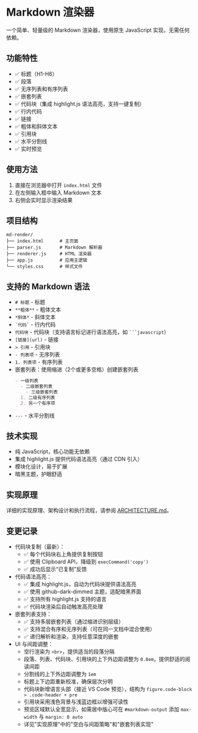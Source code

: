 # Markdown 渲染器

一个简单、轻量级的 Markdown 渲染器，使用原生 JavaScript 实现，无需任何依赖。

## 功能特性

- ✅ 标题（H1-H6）
- ✅ 段落
- ✅ 无序列表和有序列表
- ✅ 嵌套列表
- ✅ 代码块（集成 highlight.js 语法高亮，支持一键复制）
- ✅ 行内代码
- ✅ 链接
- ✅ 粗体和斜体文本
- ✅ 引用块
- ✅ 水平分割线
- ✅ 实时预览

## 使用方法

1. 直接在浏览器中打开 `index.html` 文件
2. 在左侧输入框中输入 Markdown 文本
3. 右侧会实时显示渲染结果

## 项目结构

```
md-render/
├── index.html      # 主页面
├── parser.js       # Markdown 解析器
├── renderer.js     # HTML 渲染器
├── app.js          # 应用主逻辑
└── styles.css      # 样式文件
```

## 支持的 Markdown 语法

- `# 标题` - 标题
- `**粗体**` - 粗体文本
- `*斜体*` - 斜体文本
- `` `代码` `` - 行内代码
- ````代码块```` - 代码块（支持语言标记进行语法高亮，如 ` ```javascript `）
- `[链接](url)` - 链接
- `> 引用` - 引用块
- `- 列表项` - 无序列表
- `1. 列表项` - 有序列表
- 嵌套列表：使用缩进（2个或更多空格）创建嵌套列表
  ```markdown
  - 一级列表
    - 二级嵌套列表
      - 三级嵌套列表
    1. 二级有序列表
    2. 另一个有序项
  ```
- `---` - 水平分割线

## 技术实现

- 纯 JavaScript，核心功能无依赖
- 集成 highlight.js 提供代码语法高亮（通过 CDN 引入）
- 模块化设计，易于扩展
- 暗黑主题，护眼舒适

## 实现原理

详细的实现原理、架构设计和执行流程，请参阅 [ARCHITECTURE.md](./ARCHITECTURE.md)。


## 变更记录

- 代码块复制（最新）：
  - ✅ 每个代码块右上角提供复制按钮
  - ✅ 使用 Clipboard API，降级到 `execCommand('copy')`
  - ✅ 成功后显示“已复制”反馈
- 代码语法高亮：
  - ✅ 集成 highlight.js，自动为代码块提供语法高亮
  - ✅ 使用 github-dark-dimmed 主题，适配暗黑界面
  - ✅ 支持所有 highlight.js 支持的语言
  - ✅ 代码块渲染后自动触发高亮处理
- 嵌套列表支持：
  - ✅ 支持多层嵌套列表（通过缩进识别层级）
  - ✅ 支持混合有序和无序列表（可在同一文档中混合使用）
  - ✅ 递归解析和渲染，支持任意深度的嵌套
- UI 与间距调整：
  - 空行渲染为 `<br>`，提供适当的段落分隔
  - 段落、列表、代码块、引用块的上下外边距调整为 `0.8em`，提供舒适的阅读间距
  - 分割线的上下外边距调整为 `1em`
  - 标题上下边距重新校准，确保层次分明
  - 代码块新增语言头部（接近 VS Code 预览），结构为 `figure.code-block > .code-header + pre`
  - 引用块采用浅色背景与浅蓝边框以增强可读性
  - 预览区域默认全宽显示，如需居中版心可在 `#markdown-output` 添加 `max-width` 与 `margin: 0 auto`
  - 详见"实现原理"中的"空白与间距策略"和"嵌套列表实现"

